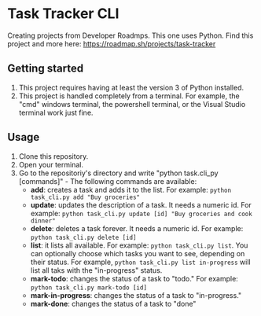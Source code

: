 # Task Tracker CLI

Creating projects from Developer Roadmps. This one uses Python. Find this project and more here: https://roadmap.sh/projects/task-tracker 

## Getting started

1. This project requires having at least the version 3 of Python installed.
2. This project is handled completely from a terminal. For example, the "cmd" windows terminal, the powershell terminal, or the Visual Studio terminal work just fine.

## Usage

1. Clone this repository.
2. Open your terminal. 
3. Go to the repositoriy's directory and write "python task.cli_py [commands]" - The following commands are available:
    - **add**: creates a task and adds it to the list. For example: `python task_cli.py add "Buy groceries"`
    - **update**: updates the description of a task. It needs a numeric id. For example: `python task_cli.py update [id] "Buy groceries and cook dinner"`
    - **delete**: deletes a task forever. It needs a numeric id. For example: `python task_cli.py delete [id]`
    - **list**: it lists all available. For example: `python task_cli.py list`. You can optionally choose which tasks you want to see, depending on their status. For example, `python task_cli.py list in-progress` will list all taks with the "in-progress" status.
    - **mark-todo**: changes the status of a task to "todo." For example: `python task_cli.py mark-todo [id]`
    - **mark-in-progress**: changes the status of a task to "in-progress."
    - **mark-done**: changes the status of a task to "done"